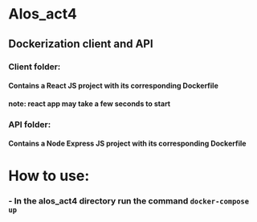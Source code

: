 # Alos_act4
## Dockerization client and API
### Client folder: 
#### Contains a React JS project with its corresponding **Dockerfile**
**note: react app may take a few seconds to start**

### API folder: 
#### Contains a Node Express JS project with its corresponding **Dockerfile**

# How to use:
### - In the alos_act4 directory **run the command** `docker-compose up`

